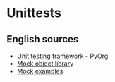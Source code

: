 # Unittests 
## English sources

* [Unit testing framework - PyOrg](https://docs.python.org/3/library/unittest.html)
* [Mock object library](https://docs.python.org/3/library/unittest.mock.html)
* [Mock examples](https://docs.python.org/3/library/unittest.mock-examples.html)